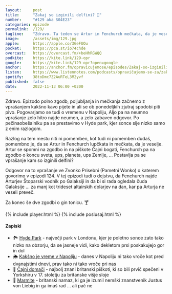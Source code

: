 ```yaml
---
layout: 	post
title:  	"Zakaj so izginili delfini? 🐬"
number: 	"#129 aka S04E23"
categories:	epizode
permalink:	/129/
tagline: 	"Zdravo. Ta teden se Artur in Fenchurch mečkata, da je veselje. Sprašujemo se tudi zakaj so izginili delfini. Nihče se še ne sprašuje kam."
image:		/assets/img/129.jpg
apple:		https://apple.co/3GeFUOu
pocket:		https://pca.st/io74chde
overcast:	https://overcast.fm/+beHhRGWQQ
podkite:	https://kite.link/129-opr
google:		https://kite.link/129-opr?open=google
anchor:		https://anchor.fm/opravicujemose/episodes/Zakaj-so-izginili-delfini-e1qn3rk
listen:		https://www.listennotes.com/podcasts/opravičujemo-se-za/zakaj-so-izginili-delfini-CyAcpTz3aOY/embed/
spotify:	38toDmc7Z2AuRTeL3M2yvf
published:	false
date: 		2022-11-13 06:00 +0200
---
```


Zdravo. Epizodo polno zgodb, poljubljanja in mečkanja začnemo z vprašanjem kakšno kavo pijete in ali se ob ponedeljkih zjutraj spodobi piti pivo. Pogovarjamo se tudi o vremenu v Napoliju, Aljo pa na neumno vprašanje zelo hitro najde neumen, a zelo zabaven odgovor. Po pečinaobešalniku pa se prestavimo v Hyde park, kjer sonce sije nizko samo z enim razlogom. 

Razlog na tem mestu niti ni pomemben, kot tudi ni pomemben dudaš, pomembno je, da se Artur in Fenchurch lupčkata in mečkata, da je veselje. Artur se spomni na zgodbo in na piškote Čajni bogati, Fenchurch pa na zgodbo o koncu sveta, ups, planeta, ups Zemlje, ... Postavlja pa se vprašanje kam so izginili delfini? 

Odgovor na to vprašanje ve Zvonko Prisebni (Pametni Wonko) o katerem govorimo v epizodi 124. V tej epizodi tudi o dejstvu, da Fenchurch najde Arturjev Štoparski vodnik po Galaksiji in da bi si rada ogledala čuda Galaksije ... za manj kot trideset altairskih dolarjev na dan, kar pa Arturja ne veseli preveč. 

Za konec še dve zgodbi o gin tonicu. 🍸 

{% include player.html %}
{% include poslusaj.html %}

<!--break-->

#### Zapiski

- 🏞️ [Hyde Park](https://en.wikipedia.org/wiki/Hyde_Park,_London) - največji park v Londonu, kjer je poletno sonce zato tako nizko na obzorju, da se jasneje vidi, kako dekletom prsi poskakujejo gor in dol 
- 🌦️ [Kakšno je vreme v Napoliju](https://www.google.com/search?q=weather%20in%20napoli%20italy) - danes v Napoliju ni tako vroče kot pred dvanajstimi dnevi, prav tako ni tako vroče pri nas 
- 🍪 [Čajni domači](https://en.wikipedia.org/wiki/Rich_Tea) - najbolj znani britanski piškoti, ki so bili prvič spečeni v Yorkshiru v 17. stoletju za britanske višje sloje
- 🍯 [Marmite](https://en.wikipedia.org/wiki/Marmite) - britanski namaz, ki ga je izumil nemški znanstvenik Justus von Liebig in ga imaš rad ... ali pač ne